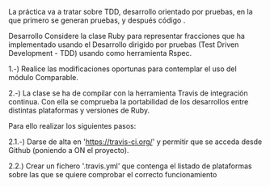 La práctica va a tratar sobre TDD, desarrollo orientado por pruebas, en la
que primero se generan pruebas, y después código . 

Desarrollo
Considere la clase Ruby para representar fracciones que ha implementado usando
el Desarrollo dirigido por pruebas (Test Driven Development - TDD) usando como 
herramienta Rspec. 

1.-) Realice las modificaciones oportunas para contemplar el uso del módulo Comparable.

2.-) La clase se ha de compilar con la herramienta Travis de integración continua. 
Con ella se comprueba la portabilidad de los desarrollos entre distintas plataformas 
y versiones de Ruby.

Para ello realizar los siguientes pasos:

2.1.-) Darse de alta en 'https://travis-ci.org/' y permitir que se acceda desde Github 
(poniendo a ON el proyecto).

2.2.) Crear un fichero '.travis.yml' que contenga el listado de plataformas sobre las 
que se quiere comprobar el correcto funcionamiento

